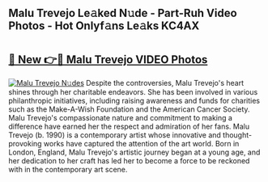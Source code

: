 ## Malu Trevejo Le𝚊ked N𝚞de - Part-Ruh Video Photos - Hot Onlyf𝚊ns Le𝚊ks KC4AX

# <h2><a href="http://ab12244.deff.icu/?id=Malu+Trevejo">🔗 New 👉🔴 Malu Trevejo VIDEO Photos</a></h2>

[![Malu Trevejo N𝚞des](https://i.imgur.com/rIISA9y.gif)](http://ab12244.deff.icu/?id=Malu+Trevejo)
Despite the controversies, Malu Trevejo's heart shines through her charitable endeavors. She has been involved in various philanthropic initiatives, including raising awareness and funds for charities such as the Make-A-Wish Foundation and the American Cancer Society. Malu Trevejo's compassionate nature and commitment to making a difference have earned her the respect and admiration of her fans. Malu Trevejo (b. 1990) is a contemporary artist whose innovative and thought-provoking works have captured the attention of the art world. Born in London, England, Malu Trevejo's artistic journey began at a young age, and her dedication to her craft has led her to become a force to be reckoned with in the contemporary art scene.

